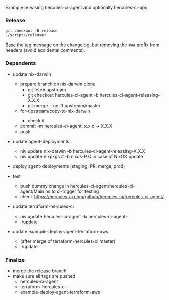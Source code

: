 Example releasing hercules-ci-agent and optionally hercules-ci-api:

### Release

    git checkout -B release
    ./scripts/releaser

Base the tag message on the changelog, but removing the `###` prefix from headers (avoid accidental comments).

### Dependents

- update nix-darwin
   - prepare branch on nix-darwin clone
      - git fetch upstream
      - git checkout hercules-ci-agent -b hercules-ci-agent-releasing-X.X.X
      - git merge --no-ff upstream/master
   - for-upstream/copy-to-nix-darwin <path-to-nix-darwin-clone>
      - check it
   - commit -m hercules-ci-agent: x.x.x -> X.X.X
   - push
- update agent-deployments
   - niv update nix-darwin -b hercules-ci-agent-releasing-X.X.X
   - niv update nixpkgs      # -b nixos-P.Q in case of NixOS update
- deploy agent-deployments (staging, PR, merge, prod)
- test
   - push dummy change in hercules-ci-agent/hercules-ci-agent/Main.hs to ci-trigger for testing
   - check https://hercules-ci.com/github/hercules-ci/hercules-ci-agent/

- update terraform-hercules-ci
   - niv update hercules-ci-agent -b hercules-ci-agent-<VERSION>
   - ./update
- update example-deploy-agent-terraform-aws
   - (after merge of terraform-hercules-ci master)
   - ./update

### Finalize

- merge the release branch
- make sure all tags are pushed
   - hercules-ci-agent
   - terraform-hercules-ci
   - example-deploy-agent-terraform-aws
